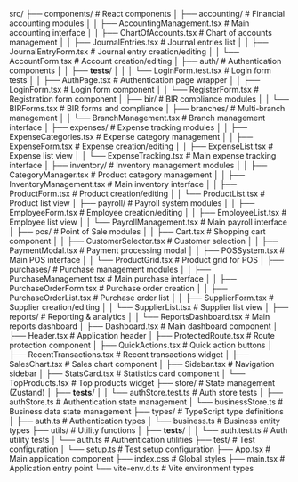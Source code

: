 src/
├── components/                    # React components
│   ├── accounting/               # Financial accounting modules
│   │   ├── AccountingManagement.tsx    # Main accounting interface
│   │   ├── ChartOfAccounts.tsx         # Chart of accounts management
│   │   ├── JournalEntries.tsx          # Journal entries list
│   │   ├── JournalEntryForm.tsx        # Journal entry creation/editing
│   │   └── AccountForm.tsx             # Account creation/editing
│   ├── auth/                     # Authentication components
│   │   ├── __tests__/
│   │   │   └── LoginForm.test.tsx      # Login form tests
│   │   ├── AuthPage.tsx               # Authentication page wrapper
│   │   ├── LoginForm.tsx              # Login form component
│   │   └── RegisterForm.tsx           # Registration form component
│   ├── bir/                      # BIR compliance modules
│   │   └── BIRForms.tsx               # BIR forms and compliance
│   ├── branches/                 # Multi-branch management
│   │   └── BranchManagement.tsx       # Branch management interface
│   ├── expenses/                 # Expense tracking modules
│   │   ├── ExpenseCategories.tsx      # Expense category management
│   │   ├── ExpenseForm.tsx            # Expense creation/editing
│   │   ├── ExpenseList.tsx            # Expense list view
│   │   └── ExpenseTracking.tsx        # Main expense tracking interface
│   ├── inventory/                # Inventory management modules
│   │   ├── CategoryManager.tsx        # Product category management
│   │   ├── InventoryManagement.tsx    # Main inventory interface
│   │   ├── ProductForm.tsx            # Product creation/editing
│   │   └── ProductList.tsx            # Product list view
│   ├── payroll/                  # Payroll system modules
│   │   ├── EmployeeForm.tsx           # Employee creation/editing
│   │   ├── EmployeeList.tsx           # Employee list view
│   │   └── PayrollManagement.tsx      # Main payroll interface
│   ├── pos/                      # Point of Sale modules
│   │   ├── Cart.tsx                   # Shopping cart component
│   │   ├── CustomerSelector.tsx       # Customer selection
│   │   ├── PaymentModal.tsx           # Payment processing modal
│   │   ├── POSSystem.tsx              # Main POS interface
│   │   └── ProductGrid.tsx            # Product grid for POS
│   ├── purchases/                 # Purchase management modules
│   │   ├── PurchaseManagement.tsx     # Main purchase interface
│   │   ├── PurchaseOrderForm.tsx      # Purchase order creation
│   │   ├── PurchaseOrderList.tsx      # Purchase order list
│   │   ├── SupplierForm.tsx           # Supplier creation/editing
│   │   └── SupplierList.tsx           # Supplier list view
│   ├── reports/                  # Reporting & analytics
│   │   └── ReportsDashboard.tsx       # Main reports dashboard
│   ├── Dashboard.tsx             # Main dashboard component
│   ├── Header.tsx                # Application header
│   ├── ProtectedRoute.tsx        # Route protection component
│   ├── QuickActions.tsx          # Quick action buttons
│   ├── RecentTransactions.tsx    # Recent transactions widget
│   ├── SalesChart.tsx            # Sales chart component
│   ├── Sidebar.tsx               # Navigation sidebar
│   ├── StatsCard.tsx             # Statistics card component
│   └── TopProducts.tsx           # Top products widget
├── store/                        # State management (Zustand)
│   ├── __tests__/
│   │   └── authStore.test.ts          # Auth store tests
│   ├── authStore.ts              # Authentication state management
│   └── businessStore.ts          # Business data state management
├── types/                        # TypeScript type definitions
│   ├── auth.ts                   # Authentication types
│   └── business.ts               # Business entity types
├── utils/                        # Utility functions
│   ├── __tests__/
│   │   └── auth.test.ts               # Auth utility tests
│   └── auth.ts                   # Authentication utilities
├── test/                         # Test configuration
│   └── setup.ts                  # Test setup configuration
├── App.tsx                       # Main application component
├── index.css                     # Global styles
├── main.tsx                      # Application entry point
└── vite-env.d.ts                 # Vite environment types
